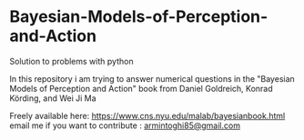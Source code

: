 # Bayesian-Models-of-Perception-and-Action
Solution to problems with python

In this repository i am trying to answer numerical questions in the "Bayesian Models of Perception and Action" book from Daniel Goldreich, Konrad Körding, and Wei Ji Ma

Freely available here: https://www.cns.nyu.edu/malab/bayesianbook.html
email me if you want to contribute : armintoghi85@gmail.com
